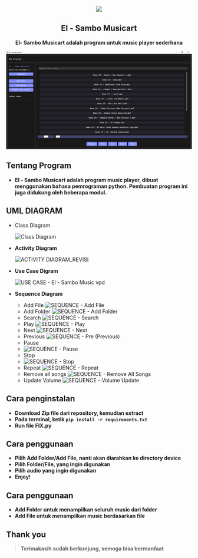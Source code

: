 <p align="center"><img src="music.ico"></p>
<h2 align="center">El - Sambo Musicart</h2>
<p align="center"><b>El- Sambo Musicart adalah program untuk music player sederhana</b></p>
<kbd><img src="Main Page.PNG"></kbd>

## Tentang Program
- **El - Sambo Musicart adalah program music player, dibuat menggunakan bahasa pemrograman python. Pembuatan program ini juga didukung oleh beberapa modul.**

## UML DIAGRAM
- Class Diagram
  
  ![Class Diagram](https://github.com/rookienthusiast/music-player/assets/112974190/48bf6f79-2abc-4a91-8daa-bfdc1f0fd5ec)
- **Activity Diagram**

  ![ACTIVITY DIAGRAM_REVISI](https://github.com/rookienthusiast/music-player/assets/112974190/e3b16625-eae6-4b34-86c9-93dfca52d913)
- **Use Case Digram**

  ![USE CASE - El - Sambo Music vpd](https://github.com/rookienthusiast/music-player/assets/112974190/298f591b-f453-4ec5-8869-9260bd75f563)
- **Sequence Diagram**
  - Add File
    ![SEQUENCE - Add File](https://github.com/rookienthusiast/music-player/assets/112974190/9fb7993d-64c0-4ba7-b76e-d46bbdb72e20)
  - Add Folder
    ![SEQUENCE - Add Folder](https://github.com/rookienthusiast/music-player/assets/112974190/34c86ccb-b90e-4b36-924e-8a8048cbe619)
  - Search
    ![SEQUENCE - Search](https://github.com/rookienthusiast/music-player/assets/112974190/83f83db6-6700-4e52-9696-1f17584d8b37)
  - Play
    ![SEQUENCE - Play](https://github.com/rookienthusiast/music-player/assets/112974190/f7a0b5a3-56a1-49cb-b187-7abf5eb50868)
  - Next
    ![SEQUENCE - Next](https://github.com/rookienthusiast/music-player/assets/112974190/03e38958-5715-4a82-88bf-60538a5d9f8d)
  - Previous
    ![SEQUENCE - Pre (Previous)](https://github.com/rookienthusiast/music-player/assets/112974190/c2a92a63-8f23-425d-938f-d685671a0353)
  - Pause
  - ![SEQUENCE - Pause](https://github.com/rookienthusiast/music-player/assets/112974190/9c2dcff4-aab7-42d2-8002-e0a455f8d4b0)
  - Stop
  - ![SEQUENCE - Stop](https://github.com/rookienthusiast/music-player/assets/112974190/40ed4937-5f4b-4d36-b86c-41afad2c93b9)
  - Repeat
    ![SEQUENCE - Repeat](https://github.com/rookienthusiast/music-player/assets/112974190/6549f2ac-9539-4630-b38c-cbf87c9017c6)
  - Remove all songs
    ![SEQUENCE - Remove All Songs](https://github.com/rookienthusiast/music-player/assets/112974190/90817681-c660-44ca-847b-3fc6c6b380e9)
  - Update Volume
    ![SEQUENCE - Volume Update](https://github.com/rookienthusiast/music-player/assets/112974190/45fe21ec-7678-4b0a-8c03-576620cfb9bf)

## Cara penginstalan
- **Download Zip file dari repository, kemudian extract**
- **Pada terminal, ketik `pip install -r requirements.txt`**
- **Run file FIX.py**

## Cara penggunaan
- **Pilih Add Folder/Add File, nanti akan diarahkan ke directory device**
- **Pilih Folder/File, yang ingin digunakan**
- **Pilih audio yang ingin digunakan**
- **Enjoy!**

## Cara penggunaan
- **Add Folder untuk menampilkan seluruh music dari folder**
- **Add File untuk menampilkan music berdasarkan file**

## Thank you
> **Terimakasih sudah berkunjung, semoga bisa bermanfaat**
